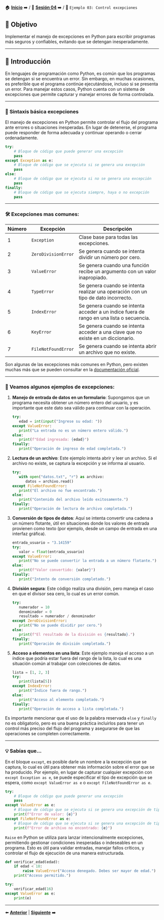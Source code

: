 🏠 [**Inicio**](../../Readme.md) ➡️ / 📖 [**Sesión 04**](../Readme.md) ➡️ / 📝 `Ejemplo 03: Control excepciones`

## 🎯 Objetivo

Implementar el manejo de excepciones en Python para escribir programas más seguros y confiables, evitando que se detengan inesperadamente.

---

## 🚀 Introducción

En lenguajes de programación como Python, es común que los programas se detengan si se encuentra un error. Sin embargo, en muchas ocasiones, es preferible que el programa continúe ejecutándose, incluso si se presenta un error. Para manejar estos casos, Python cuenta con un sistema de excepciones que permite capturar y manejar errores de forma controlada.

---

### 🔦 **Sintaxis básica excepciones**

El manejo de excepciones en Python permite controlar el flujo del programa ante errores o situaciones inesperadas. En lugar de detenerse, el programa puede responder de forma adecuada y continuar operando o cerrar ordenadamente.


<!-- Sintaxis de una excepcion -->
```python
try:
    # Bloque de código que puede generar una excepción
    pass
except Exception as e:
    # Bloque de código que se ejecuta si se genera una excepción
    pass
else:
    # Bloque de código que se ejecuta si no se genera una excepción
    pass
finally:
    # Bloque de código que se ejecuta siempre, haya o no excepción
    pass
```

---

### 🛠️ **Excepciones mas comunes:**

| Número | Excepción             | Descripción                                                                                      |
|--------|-----------------------|--------------------------------------------------------------------------------------------------|
| 1      | `Exception`           | Clase base para todas las excepciones.                                                           |
| 2      | `ZeroDivisionError`   | Se genera cuando se intenta dividir un número por cero.                                          |
| 3      | `ValueError`          | Se genera cuando una función recibe un argumento con un valor inapropiado.                       |
| 4      | `TypeError`           | Se genera cuando se intenta realizar una operación con un tipo de dato incorrecto.               |
| 5      | `IndexError`          | Se genera cuando se intenta acceder a un índice fuera de rango en una lista o secuencia.         |
| 6      | `KeyError`            | Se genera cuando se intenta acceder a una clave que no existe en un diccionario.                 |
| 7      | `FileNotFoundError`   | Se genera cuando se intenta abrir un archivo que no existe.                                      |

Son algunas de las excepciones más comunes en Python, pero existen muchas más que se pueden consultar en la [documentación oficial](https://docs.python.org/3/library/exceptions.html).

<!-- Vamos a generar algunos errores de acuerdo a la tabla -->
---
### 🔦 **Veamos algunos ejemplos de excepciones:**

1. **Manejo de entrada de datos en un formulario**: Supongamos que un programa necesita obtener un número entero del usuario, y es importante que este dato sea válido para continuar con la operación.

   ```python
   try:
      edad = int(input("Ingrese su edad: "))
   except ValueError:
      print("La entrada no es un número entero válido.")
   else:
      print(f"Edad ingresada: {edad}")
   finally:
      print("Operación de ingreso de edad completada.")
   ```
2. **Lectura de un archivo**: Este ejemplo intenta abrir y leer un archivo. Si el archivo no existe, se captura la excepción y se informa al usuario.

   ```python
   try:
      with open("datos.txt", "r") as archivo:
         datos = archivo.read()
   except FileNotFoundError:
      print("El archivo no fue encontrado.")
   else:
      print("Contenido del archivo leído exitosamente.")
   finally:
      print("Operación de lectura de archivo completada.")
   ```

3. **Conversión de tipos de datos**: Aquí se intenta convertir una cadena a un número flotante, útil en situaciones donde los valores de entrada provienen como texto (por ejemplo, desde un campo de entrada en una interfaz gráfica).

   ```python
   entrada_usuario = "3.14159"
   try:
      valor = float(entrada_usuario)
   except ValueError:
      print("No se puede convertir la entrada a un número flotante.")
   else:
      print(f"Valor convertido: {valor}")
   finally:
      print("Intento de conversión completado.")
   ```

4. **División segura**: Este código realiza una división, pero maneja el caso en que el divisor sea cero, lo cual es un error común.

   ```python
   try:
      numerador = 10
      denominador = 0
      resultado = numerador / denominador
   except ZeroDivisionError:
      print("No se puede dividir por cero.")
   else:
      print(f"El resultado de la división es {resultado}.")
   finally:
      print("Operación de división completada.")
   ```

5. **Acceso a elementos en una lista**: Este ejemplo maneja el acceso a un índice que podría estar fuera del rango de la lista, lo cual es una situación común al trabajar con colecciones de datos.

   ```python
   lista = [1, 2, 3]
   try:
      print(lista[5])
   except IndexError:
      print("Índice fuera de rango.")
   else:
      print("Acceso al elemento completado.")
   finally:
      print("Operación de acceso a lista completada.")
   ```


Es importante mencionar que el uso de la palabra reservada `else` y `finally` no es obligatorio, pero es una buena práctica incluirlos para tener un control más preciso del flujo del programa y asegurarse de que las operaciones se completen correctamente.

---


### 💡 **Sabías que...**

En el bloque `except`, es posible darle un nombre a la excepción que se captura, lo cual es útil para obtener más información sobre el error que se ha producido. Por ejemplo, en lugar de capturar cualquier excepción con `except Exception as e`, se puede especificar el tipo de excepción que se espera, como `except ValueError as e` o `except FileNotFoundError as e`.

```python
try:
    # Bloque de código que puede generar una excepción
    pass
except ValueError as e:
    # Bloque de código que se ejecuta si se genera una excepción de tipo ValueError
    print(f"Error de valor: {e}")
except FileNotFoundError as e:
    # Bloque de código que se ejecuta si se genera una excepción de tipo FileNotFoundError
    print(f"Error de archivo no encontrado: {e}")
```

`Raise` en Python se utiliza para lanzar intencionalmente excepciones, permitiendo gestionar condiciones inesperadas o indeseables en un programa. Esto es útil para validar entradas, manejar fallos críticos, y controlar el flujo de ejecución de una manera estructurada.


```python
def verificar_edad(edad):
    if edad < 18:
        raise ValueError("Acceso denegado. Debes ser mayor de edad.")
    print("Acceso permitido.")

try:
    verificar_edad(16)
except ValueError as e:
    print(e)
```
---

⬅️ [**Anterior**](../Readme.md) | [**Siguiente**](../Reto-02/Readme.md) ➡️